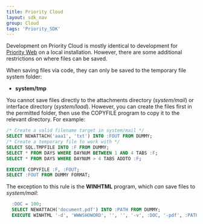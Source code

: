 ```yaml
---
title: Priority Cloud
layout: sdk_nav
group: Cloud
tags: 'Priority_SDK'
---
```


Development on Priority Cloud is mostly identical to development for [Priority Web](Priority-Web) on a local installation. However, there are some additional restrictions on where files can be saved.

When saving files via code, they can only be saved to the temporary file system folder:

- **system/tmp**

You cannot save files directly to the attachments directory (*system/mail*) or interface directory (*system/load*). However, you can create the files first in the permitted folder, then use the COPYFILE program to copy it to the relevant directory. For example:

```sql
/* Create a valid filename target in system/mail */
SELECT NEWATTACH('aaa1', 'txt') INTO :FOUT FROM DUMMY;
/* Create a temporary file to work with */
SELECT SQL.TMPFILE INTO :F FROM DUMMY;
SELECT * FROM DAYS WHERE DAYNUM BETWEEN 1 AND 4 TABS :F;
SELECT * FROM DAYS WHERE DAYNUM > 4 TABS ADDTO :F;

EXECUTE COPYFILE :F, :FOUT;
SELECT :FOUT FROM DUMMY FORMAT;
```

The exception to this rule is the **WINHTML** program, which *can* save files to *system/mail*:

```sql
  :DOC = 100;
  SELECT NEWATTACH('document.pdf') INTO :PATH FROM DUMMY;
  EXECUTE WINHTML '-d', 'WWWSHOWORD', '', '', '-v', :DOC, '-pdf', :PATH;
```

